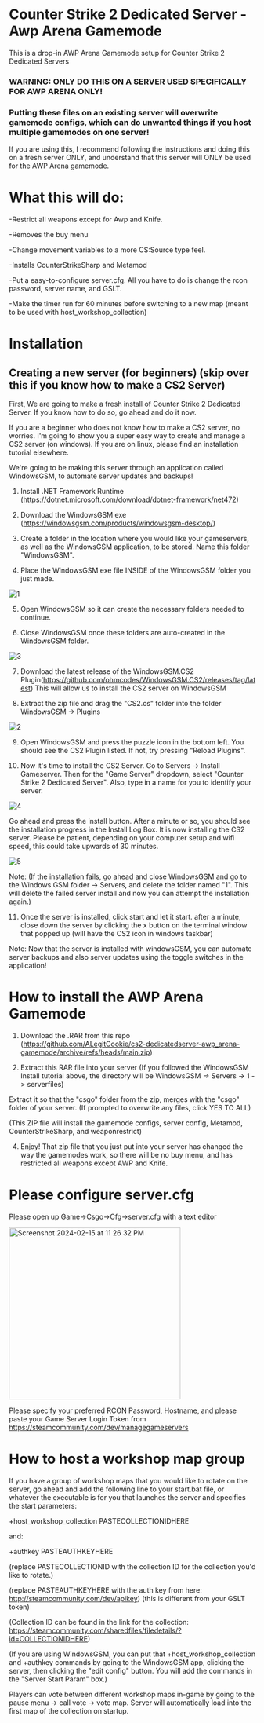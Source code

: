# Counter Strike 2 Dedicated Server - Awp Arena Gamemode
This is a drop-in AWP Arena Gamemode setup for Counter Strike 2 Dedicated Servers

### WARNING: ONLY DO THIS ON A SERVER USED SPECIFICALLY FOR AWP ARENA ONLY!

### Putting these files on an existing server will overwrite gamemode configs, which can do unwanted things if you host multiple gamemodes on one server!

If you are using this, I recommend following the instructions and doing this on a fresh server ONLY, and understand that this server will ONLY be used for the AWP Arena gamemode.

# What this will do:

-Restrict all weapons except for Awp and Knife.

-Removes the buy menu

-Change movement variables to a more CS:Source type feel.

-Installs CounterStrikeSharp and Metamod

-Put a easy-to-configure server.cfg. All you have to do is change the rcon password, server name, and GSLT.

-Make the timer run for 60 minutes before switching to a new map (meant to be used with host_workshop_collection)


# Installation

## Creating a new server (for beginners) (skip over this if you know how to make a CS2 Server)

First, We are going to make a fresh install of Counter Strike 2 Dedicated Server. If you know how to do so, go ahead and do it now.

If you are a beginner who does not know how to make a CS2 server, no worries. I'm going to show you a super easy way to create and manage a CS2 server (on windows). If you are on linux, please find an installation tutorial elsewhere.

We're going to be making this server through an application called WindowsGSM, to automate server updates and backups!

1. Install .NET Framework Runtime (https://dotnet.microsoft.com/download/dotnet-framework/net472)
   
2. Download the WindowsGSM exe (https://windowsgsm.com/products/windowsgsm-desktop/)
   
3. Create a folder in the location where you would like your gameservers, as well as the WindowsGSM application, to be stored. Name this folder "WindowsGSM".

4. Place the WindowsGSM exe file INSIDE of the WindowsGSM folder you just made.

![1](https://github.com/ALegitCookie/cs2-dedicatedserver-awp_arena-gamemode/assets/39338269/fd7f04e0-3c78-45a5-9fac-d5b64632fac1)

5. Open WindowsGSM so it can create the necessary folders needed to continue.
   
6. Close WindowsGSM once these folders are auto-created in the WindowsGSM folder.

![3](https://github.com/ALegitCookie/cs2-dedicatedserver-awp_arena-gamemode/assets/39338269/bbde27af-9ad2-4217-925d-00e80048acf0)


7. Download the latest release of the WindowsGSM.CS2 Plugin(https://github.com/ohmcodes/WindowsGSM.CS2/releases/tag/latest)
This will allow us to install the CS2 server on WindowsGSM

8. Extract the zip file and drag the "CS2.cs" folder into the folder WindowsGSM -> Plugins

![2](https://github.com/ALegitCookie/cs2-dedicatedserver-awp_arena-gamemode/assets/39338269/38ac9821-0213-45aa-b973-8009f53fd0ec)

9. Open WindowsGSM and press the puzzle icon in the bottom left. You should see the CS2 Plugin listed. If not, try pressing "Reload Plugins".
    
10. Now it's time to install the CS2 Server. Go to Servers -> Install Gameserver. Then for the "Game Server" dropdown, select "Counter Strike 2 Dedicated Server". Also, type in a name for you to identify your server.

![4](https://github.com/ALegitCookie/cs2-dedicatedserver-awp_arena-gamemode/assets/39338269/321eb62c-98e5-48bb-9518-5916308e1023)

Go ahead and press the install button. After a minute or so, you should see the installation progress in the Install Log Box. It is now installing the CS2 server. Please be patient, depending on your computer setup and wifi speed, this could take upwards of 30 minutes.

![5](https://github.com/ALegitCookie/cs2-dedicatedserver-awp_arena-gamemode/assets/39338269/aa918408-75b9-4465-893b-2c15caad6c35)

Note: (If the installation fails, go ahead and close WindowsGSM and go to the Windows GSM folder -> Servers, and delete the folder named "1". This will delete the failed server install and now you can attempt the installation again.)

11. Once the server is installed, click start and let it start. after a minute, close down the server by clicking the x button on the terminal window that popped up (will have the CS2 icon in windows taskbar)

Note: Now that the server is installed with windowsGSM, you can automate server backups and also server updates using the toggle switches in the application!


# How to install the AWP Arena Gamemode

1. Download the .RAR from this repo (https://github.com/ALegitCookie/cs2-dedicatedserver-awp_arena-gamemode/archive/refs/heads/main.zip)

2. Extract this RAR file into your server (If you followed the WindowsGSM Install tutorial above, the directory will be WindowsGSM -> Servers -> 1 -> serverfiles)

Extract it so that the "csgo" folder from the zip, merges with the "csgo" folder of your server. (If prompted to overwrite any files, click YES TO ALL)

(This ZIP file will install the gamemode configs, server config, Metamod, CounterStrikeSharp, and weaponrestrict)

4. Enjoy! That zip file that you just put into your server has changed the way the gamemodes work, so there will be no buy menu, and has restricted all weapons except AWP and Knife.

# Please configure server.cfg

Please open up Game->Csgo->Cfg->server.cfg with a text editor

<img width="350" alt="Screenshot 2024-02-15 at 11 26 32 PM" src="https://github.com/ALegitCookie/cs2-dedicatedserver-awp_arena-gamemode/assets/39338269/4f761baf-b937-463d-9057-ca984f777440">

Please specify your preferred RCON Password, Hostname, and please paste your Game Server Login Token from https://steamcommunity.com/dev/managegameservers


# How to host a workshop map group

If you have a group of workshop maps that you would like to rotate on the server, go ahead and add the following line to your start.bat file, or whatever the executable is for you that launches the server and specifies the start parameters:

+host_workshop_collection PASTECOLLECTIONIDHERE

and:

+authkey PASTEAUTHKEYHERE

(replace PASTECOLLECTIONID with the collection ID for the collection you'd like to rotate.)

(replace PASTEAUTHKEYHERE with the auth key from here: http://steamcommunity.com/dev/apikey) (this is different from your GSLT token)

(Collection ID can be found in the link for the collection: https://steamcommunity.com/sharedfiles/filedetails/?id=COLLECTIONIDHERE)

(If you are using WindowsGSM, you can put that +host_workshop_collection and +authkey commands by going to the WindowsGSM app, clicking the server, then clicking the "edit config" button. You will add the commands in the "Server Start Param" box.)

Players can vote between different workshop maps in-game by going to the pause menu -> call vote -> vote map. Server will automatically load into the first map of the collection on startup.


